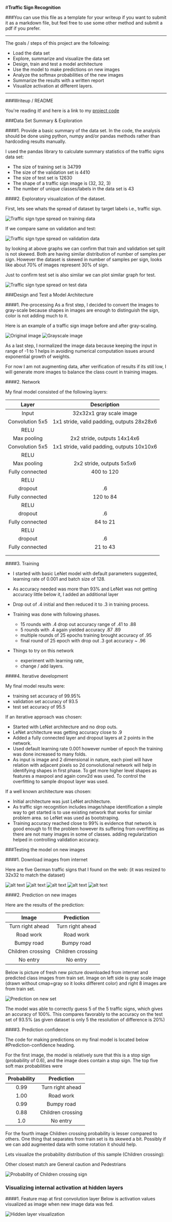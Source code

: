 #**Traffic Sign Recognition** 

###You can use this file as a template for your writeup if you want to submit it as a markdown file, but feel free to use some other method and submit a pdf if you prefer.

---

The goals / steps of this project are the following:
* Load the data set
* Explore, summarize and visualize the data set
* Design, train and test a model architecture
* Use the model to make predictions on new images
* Analyze the softmax probabilities of the new images
* Summarize the results with a written report
* Visualize activation at different layers.


[//]: # (Image References)

[image1]: images/train_spread.png "Train set images by sign"
[image2]: images/valid_spread.png "Validation set images by sign"
[image3]: images/test_spread.png "Test set images by sign"
[image4]: images/grayscale.png "Gray scale trffic sign image"
[image5]: images/sample_color.png "Traffic sign - Original image"
[newimage1]: ./data/1.jpg "Traffic Sign 1"
[newimage2]: ./data/2.jpg "Traffic Sign 2"
[newimage3]: ./data/3.jpg "Traffic Sign 3"
[newimage4]: ./data/4.jpg "Traffic Sign 4"
[newimage5]: ./data/5.jpg "Traffic Sign 5"
[prediction]: images/prediction.png "Prediction"
[features]: images/features.png "Features in hidden layers"
[probability_distribution]: images/probability_distribution.png "Probability of Children crossing sign distribution"



---
###Writeup / README

You're reading it! and here is a link to my [project code](https://github.com/dileepbapat/SelfDriveCar-DetectTrafficSign/blob/master/Traffic_Sign_Classifier.ipynb)

###Data Set Summary & Exploration

####1. Provide a basic summary of the data set. In the code, the analysis should be done using python, numpy and/or pandas methods rather than hardcoding results manually.

I used the pandas library to calculate summary statistics of the traffic
signs data set:

* The size of training set is 34799
* The size of the validation set is 4410
* The size of test set is 12630
* The shape of a traffic sign image is (32, 32, 3)
* The number of unique classes/labels in the data set is 43

####2. Exploratory visualization of the dataset.

First, lets see whats the spread of dataset by target labels i.e., traffic sign.

![Traffic sign type spread on training data][image1]

If we compare same on validation and test:

![Traffic sign type spread on validation data][image2]

by looking at above graphs we can confirm that train and validation set split is not skewed. Both are having similar distribution of number of samples per sign.
However the dataset is skewed in number of samples per sign, looks like about 70% of images represent 30% of sign.

Just to confirm test set is also similar we can plot similar graph for test.

![Traffic sign type spread on test data][image3]

###Design and Test a Model Architecture

####1. Pre-processing
As a first step, I decided to convert the images to gray-scale because shapes in images are enough to distinguish the sign, color is not adding much to it. 

Here is an example of a traffic sign image before and after gray-scaling.

![Original image][image5] 
![Grayscale image][image4] 

As a last step, I normalized the image data because keeping the input in range of -1 to 1 helps in avoiding numerical computation issues around exponential growth of weights. 

For now I am not augmenting data, after verification of results if its still low, I will generate more images to balance the class count in training images.
     

####2. Network

My final model consisted of the following layers:

| Layer         		|     Description	        					| 
|:---------------------:|:---------------------------------------------:| 
| Input         		| 32x32x1 gray scale image   					| 
| Convolution 5x5     	| 1x1 stride, valid padding, outputs 28x28x6 	|
| RELU					|												|
| Max pooling	      	| 2x2 stride,  outputs 14x14x6  				|
| Convolution 5x5	    | 1x1 stride, valid padding, outputs 10x10x6 	|
| RELU					|												|
| Max pooling	      	| 2x2 stride,  outputs 5x5x6    				|
| Fully connected		| 400 to 120   									|
| RELU					|												|
| dropout				| .6											|
| Fully connected		| 120 to 84   									|
| RELU					|												|
| dropout				| .6											|
| Fully connected		| 84 to 21   									|
| RELU					|												|
| dropout				| .6											|
| Fully connected		| 21 to 43   									|
|						|												|
|						|												|
 


####3. Training

* I started with basic LeNet model with default parameters suggested, learning rate of 0.001 and batch size of 128. 
* As accuracy needed was more than 93% and LeNet was not getting accuracy little below it, I added an additional layer
* Drop out of .4 initial and then reduced it to .3 in training process.
* Training was done with following phases.
    * 15 rounds with .4 drop out accuracy range of .41 to .88
    * 5 rounds with .4 again yielded accuracy .87 .89
    * multiple rounds of 25 epochs training brought accuracy of .95
    * final round of 25 epoch with drop out .3 got accuracy ~ .96

* Things to try on this network 
    * experiment with learning rate,
    * change / add layers.
   
####4. Iterative development

My final model results were:
* training set accuracy of 99.95%
* validation set accuracy of 93.5 
* test set accuracy of 95.5

If an iterative approach was chosen:
* Started with LeNet architecture and no drop outs.
* LeNet architecture was getting accuracy close to .9 
* Added a fully connected layer and dropout layers at 2 points in the network.
* Used default learning rate 0.001 however number of epoch the training was done increased to many folds.
* As input is image and 2 dimensional in nature, each pixel will have relation with adjacent pixels so 2d convolutional 
network will help in identifying shapes in first phase. To get more higher level shapes as features a maxpool and again conv2d 
was used. To control the overfitting to sample dropout layer was used.

If a well known architecture was chosen:
* Initial architecture was just LeNet architecture.
* As traffic sign recognition includes image/shape identification a simple way to get started is to use existing network 
that works for similar problem area. so LeNet was used as bootstraping.
* Training accuracy reached close to 99% is evidence that network is good enough to fit the problem however its suffering 
from overfitting as there are not many images in some of classes. adding regularization helped in controlling validation 
 accuracy.
 

###Testing the model on new images

####1. Download images from internet

Here are five German traffic signs that I found on the web: (it was resized to 32x32 to match the dataset)

![alt text][newimage1] ![alt text][newimage2] ![alt text][newimage3] 
![alt text][newimage4] ![alt text][newimage5]


####2. Prediction on new images

Here are the results of the prediction:

| Image			                |     Prediction      					| 
|:-----------------------------:|:-------------------------------------:| 
| Turn right ahead      		| Turn right ahead   					| 
| Road work     			    | Road work 							|
| Bumpy road					| Bumpy road							|
| Children crossing	      		| Children crossing						|
| No entry 			            | No entry      						|

Below is picture of fresh new picture downloaded from internet and predicted class images from train set. Image on 
left side is gray scale image (drawn without cmap=gray so it looks different color) and right 8 images are from 
train set.

![Prediction on new set][prediction] 

The model was able to correctly guess 5 of the 5 traffic signs, which gives an accuracy of 100%. This compares favorably to the accuracy on the test set of 93.5%
(as given dataset is only 5 the resolution of difference is 20%)

####3. Prediction confidence

The code for making predictions on my final model is located below #Prediction-confidence heading.

For the first image, the model is relatively sure that this is a stop sign (probability of 0.6), and the image does contain a stop sign. The top five soft max probabilities were

| Probability         	|     Prediction	        					| 
|:---------------------:|:---------------------------------------------:| 
| 0.99         			| Turn right ahead   							| 
| 1.00     				| Road work  									|
| 0.99					| Bumpy road									|
| 0.88	      			| Children crossing	    		 				|
| 1.0				    | No entry            							|


For the fourth image Children crossing probability is lesser compared to others. One thing that separates from train set is its 
skewed a bit. Possibly if we can add augmented data with some rotation it should help.

Lets visualize the probability distribution of this sample (Children crossing):

Other closest match are General caution and Pedestrians

![Probability of Children crossing sign][probability_distribution]

### Visualizing internal activation at hidden layers
####1. Feature map at first convolution layer
Below is activation values visualized as image when new image data was fed.

![Hidden layer visualization][features] 

